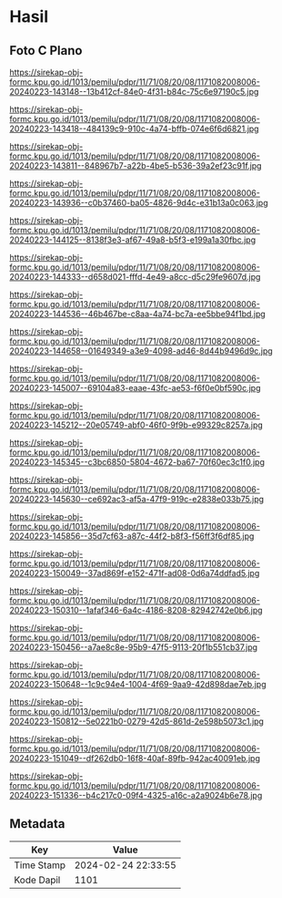 # Hasil

## Foto C Plano

https://sirekap-obj-formc.kpu.go.id/1013/pemilu/pdpr/11/71/08/20/08/1171082008006-20240223-143148--13b412cf-84e0-4f31-b84c-75c6e97190c5.jpg

https://sirekap-obj-formc.kpu.go.id/1013/pemilu/pdpr/11/71/08/20/08/1171082008006-20240223-143418--484139c9-910c-4a74-bffb-074e6f6d6821.jpg

https://sirekap-obj-formc.kpu.go.id/1013/pemilu/pdpr/11/71/08/20/08/1171082008006-20240223-143811--848967b7-a22b-4be5-b536-39a2ef23c91f.jpg

https://sirekap-obj-formc.kpu.go.id/1013/pemilu/pdpr/11/71/08/20/08/1171082008006-20240223-143936--c0b37460-ba05-4826-9d4c-e31b13a0c063.jpg

https://sirekap-obj-formc.kpu.go.id/1013/pemilu/pdpr/11/71/08/20/08/1171082008006-20240223-144125--8138f3e3-af67-49a8-b5f3-e199a1a30fbc.jpg

https://sirekap-obj-formc.kpu.go.id/1013/pemilu/pdpr/11/71/08/20/08/1171082008006-20240223-144333--d658d021-fffd-4e49-a8cc-d5c29fe9607d.jpg

https://sirekap-obj-formc.kpu.go.id/1013/pemilu/pdpr/11/71/08/20/08/1171082008006-20240223-144536--46b467be-c8aa-4a74-bc7a-ee5bbe94f1bd.jpg

https://sirekap-obj-formc.kpu.go.id/1013/pemilu/pdpr/11/71/08/20/08/1171082008006-20240223-144658--01649349-a3e9-4098-ad46-8d44b9496d9c.jpg

https://sirekap-obj-formc.kpu.go.id/1013/pemilu/pdpr/11/71/08/20/08/1171082008006-20240223-145007--69104a83-eaae-43fc-ae53-f6f0e0bf590c.jpg

https://sirekap-obj-formc.kpu.go.id/1013/pemilu/pdpr/11/71/08/20/08/1171082008006-20240223-145212--20e05749-abf0-46f0-9f9b-e99329c8257a.jpg

https://sirekap-obj-formc.kpu.go.id/1013/pemilu/pdpr/11/71/08/20/08/1171082008006-20240223-145345--c3bc6850-5804-4672-ba67-70f60ec3c1f0.jpg

https://sirekap-obj-formc.kpu.go.id/1013/pemilu/pdpr/11/71/08/20/08/1171082008006-20240223-145630--ce692ac3-af5a-47f9-919c-e2838e033b75.jpg

https://sirekap-obj-formc.kpu.go.id/1013/pemilu/pdpr/11/71/08/20/08/1171082008006-20240223-145856--35d7cf63-a87c-44f2-b8f3-f56ff3f6df85.jpg

https://sirekap-obj-formc.kpu.go.id/1013/pemilu/pdpr/11/71/08/20/08/1171082008006-20240223-150049--37ad869f-e152-471f-ad08-0d6a74ddfad5.jpg

https://sirekap-obj-formc.kpu.go.id/1013/pemilu/pdpr/11/71/08/20/08/1171082008006-20240223-150310--1afaf346-6a4c-4186-8208-82942742e0b6.jpg

https://sirekap-obj-formc.kpu.go.id/1013/pemilu/pdpr/11/71/08/20/08/1171082008006-20240223-150456--a7ae8c8e-95b9-47f5-9113-20f1b551cb37.jpg

https://sirekap-obj-formc.kpu.go.id/1013/pemilu/pdpr/11/71/08/20/08/1171082008006-20240223-150648--1c9c94e4-1004-4f69-9aa9-42d898dae7eb.jpg

https://sirekap-obj-formc.kpu.go.id/1013/pemilu/pdpr/11/71/08/20/08/1171082008006-20240223-150812--5e0221b0-0279-42d5-861d-2e598b5073c1.jpg

https://sirekap-obj-formc.kpu.go.id/1013/pemilu/pdpr/11/71/08/20/08/1171082008006-20240223-151049--df262db0-16f8-40af-89fb-942ac40091eb.jpg

https://sirekap-obj-formc.kpu.go.id/1013/pemilu/pdpr/11/71/08/20/08/1171082008006-20240223-151336--b4c217c0-09f4-4325-a16c-a2a9024b6e78.jpg


## Metadata

| Key        | Value               |
| ---------- | ------------------- |
| Time Stamp | 2024-02-24 22:33:55 |
| Kode Dapil | 1101                |



